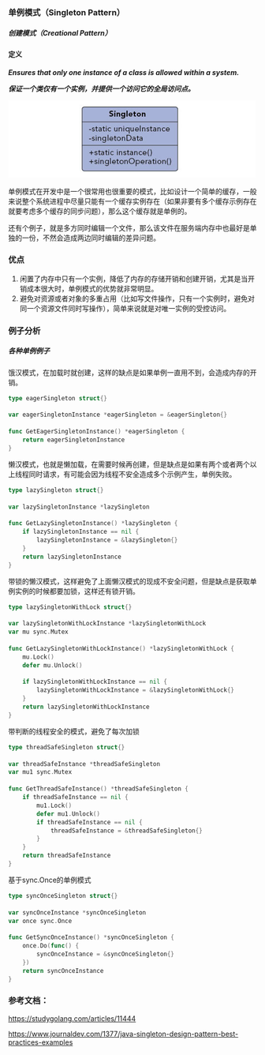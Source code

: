 ### 单例模式（Singleton Pattern）

##### 创建模式（Creational Pattern）

#### 定义

***Ensures that only one instance of a class is allowed within a system.***

***保证一个类仅有一个实例，并提供一个访问它的全局访问点。***

![singleton Pattern UML](https://github.com/nox60/go-design-pattern/blob/master/images/singleton_pattern.png)

单例模式在开发中是一个很常用也很重要的模式，比如设计一个简单的缓存，一般来说整个系统进程中尽量只能有一个缓存实例存在（如果非要有多个缓存示例存在就要考虑多个缓存的同步问题），那么这个缓存就是单例的。

还有个例子，就是多方同时编辑一个文件，那么该文件在服务端内存中也最好是单独的一份，不然会造成两边同时编辑的差异问题。

### 优点
1. 闲置了内存中只有一个实例，降低了内存的存储开销和创建开销，尤其是当开销成本很大时，单例模式的优势就非常明显。
2. 避免对资源或者对象的多重占用（比如写文件操作，只有一个实例时，避免对同一个资源文件同时写操作），简单来说就是对唯一实例的受控访问。

### 例子分析

##### 各种单例例子
饿汉模式，在加载时就创建，这样的缺点是如果单例一直用不到，会造成内存的开销。

```go
type eagerSingleton struct{}

var eagerSingletonInstance *eagerSingleton = &eagerSingleton{}

func GetEagerSingletonInstance() *eagerSingleton {
	return eagerSingletonInstance
}
```

懒汉模式，也就是懒加载，在需要时候再创建，但是缺点是如果有两个或者两个以上线程同时请求，有可能会因为线程不安全造成多个示例产生，单例失败。
```go
type lazySingleton struct{}

var lazySingletonInstance *lazySingleton

func GetLazySingletonInstance() *lazySingleton {
	if lazySingletonInstance == nil {
		lazySingletonInstance = &lazySingleton{}
	}
	return lazySingletonInstance
}
```

带锁的懒汉模式，这样避免了上面懒汉模式的现成不安全问题，但是缺点是获取单例实例的时候都要加锁，这样还有锁开销。
```go
type lazySingletonWithLock struct{}

var lazySingletonWithLockInstance *lazySingletonWithLock
var mu sync.Mutex

func GetLazySingletonWithLockInstance() *lazySingletonWithLock {
	mu.Lock()
	defer mu.Unlock()

	if lazySingletonWithLockInstance == nil {
		lazySingletonWithLockInstance = &lazySingletonWithLock{}
	}
	return lazySingletonWithLockInstance
}
```

带判断的线程安全的模式，避免了每次加锁
```go
type threadSafeSingleton struct{}

var threadSafeInstance *threadSafeSingleton
var mu1 sync.Mutex

func GetThreadSafeInstance() *threadSafeSingleton {
	if threadSafeInstance == nil {
		mu1.Lock()
		defer mu1.Unlock()
		if threadSafeInstance == nil {
			threadSafeInstance = &threadSafeSingleton{}
		}
	}
	return threadSafeInstance
}
```

基于sync.Once的单例模式
```go
type syncOnceSingleton struct{}

var syncOnceInstance *syncOnceSingleton
var once sync.Once

func GetSyncOnceInstance() *syncOnceSingleton {
	once.Do(func() {
		syncOnceInstance = &syncOnceSingleton{}
	})
	return syncOnceInstance
}
```

### 参考文档：

https://studygolang.com/articles/11444

https://www.journaldev.com/1377/java-singleton-design-pattern-best-practices-examples